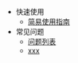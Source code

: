 - 快速使用
  - [简易使用指南](/zh-cn/guide.md)
- 常见问题
  - [问题列表](/zh-cn/problems_list.md)
  - [xxx](/zh-cn/problems.md#xxx)